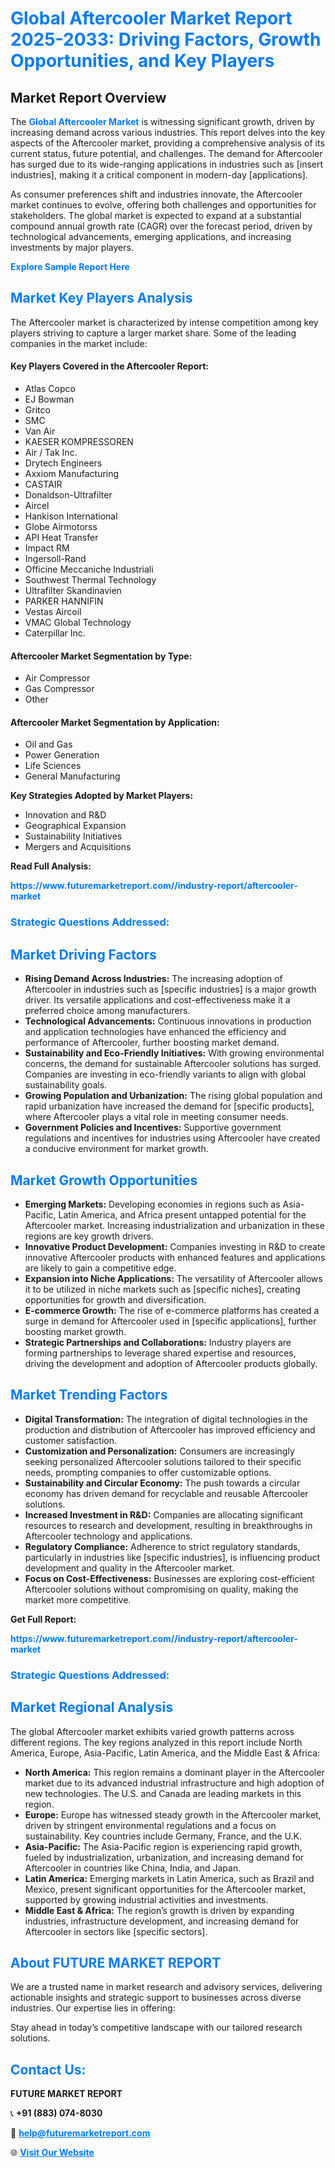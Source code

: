 <h1 style="color: #007BFF;">Global Aftercooler Market Report 2025-2033: Driving Factors, Growth Opportunities, and Key Players</h1>

<section id="overview">
<h2>Market Report Overview</h2>
<p>The <a href="https://www.futuremarketreport.com//industry-report/aftercooler-market" style="color: #007BFF; text-decoration: none;"><strong>Global Aftercooler Market</strong></a> is witnessing significant growth, driven by increasing demand across various industries. This report delves into the key aspects of the Aftercooler market, providing a comprehensive analysis of its current status, future potential, and challenges. The demand for Aftercooler has surged due to its wide-ranging applications in industries such as [insert industries], making it a critical component in modern-day [applications].</p>
<p>As consumer preferences shift and industries innovate, the Aftercooler market continues to evolve, offering both challenges and opportunities for stakeholders. The global market is expected to expand at a substantial compound annual growth rate (CAGR) over the forecast period, driven by technological advancements, emerging applications, and increasing investments by major players.</p>
</section>

<section id="overview">
<p><a href="https://www.futuremarketreport.com//request-sample/reportId=91509" style="color: #007BFF; text-decoration: none;"><strong>Explore Sample Report Here</strong></a></p>
</section>

<section id="key-players">
<h2 style="color: #007BFF;">Market Key Players Analysis</h2>
<p>The Aftercooler market is characterized by intense competition among key players striving to capture a larger market share. Some of the leading companies in the market include:</p>
<h4>Key Players Covered in the Aftercooler Report:</h4>
<ul><li>Atlas Copco</li><li>EJ Bowman</li><li>Gritco</li><li>SMC</li><li>Van Air</li><li>KAESER KOMPRESSOREN</li><li>Air / Tak Inc.</li><li>Drytech Engineers</li><li>Axxiom Manufacturing</li><li>CASTAIR</li><li>Donaldson-Ultrafilter</li><li>Aircel</li><li>Hankison International</li><li>Globe Airmotorss</li><li>API Heat Transfer</li><li>Impact RM</li><li>Ingersoll-Rand</li><li>Officine Meccaniche Industriali</li><li>Southwest Thermal Technology</li><li>Ultrafilter Skandinavien</li><li>PARKER HANNIFIN</li><li>Vestas Aircoil</li><li>VMAC Global Technology</li><li>Caterpillar Inc.</li></ul>
<h4>Aftercooler Market Segmentation by Type:</h4>
<ul><li>Air Compressor</li><li>Gas Compressor</li><li>Other</li></ul>

<h4>Aftercooler Market Segmentation by Application:</h4>
<ul><li>Oil and Gas</li><li>Power Generation</li><li>Life Sciences</li><li>General Manufacturing</li></ul>
<p><strong>Key Strategies Adopted by Market Players:</strong></p>
<ul>
<li>Innovation and R&D</li>
<li>Geographical Expansion</li>
<li>Sustainability Initiatives</li>
<li>Mergers and Acquisitions</li>
</ul>
</section>

<section>
<p><strong>Read Full Analysis: </strong></p><a href="https://www.futuremarketreport.com//industry-report/aftercooler-market" style="color: #007BFF; text-decoration: none;"><strong>https://www.futuremarketreport.com//industry-report/aftercooler-market</strong></a>
<h3 style="color: #007BFF;">Strategic Questions Addressed:</h3>
</section>

<section id="driving-factors">
<h2 style="color: #007BFF;">Market Driving Factors</h2>
<ul>
<li><strong>Rising Demand Across Industries:</strong> The increasing adoption of Aftercooler in industries such as [specific industries] is a major growth driver. Its versatile applications and cost-effectiveness make it a preferred choice among manufacturers.</li>
<li><strong>Technological Advancements:</strong> Continuous innovations in production and application technologies have enhanced the efficiency and performance of Aftercooler, further boosting market demand.</li>
<li><strong>Sustainability and Eco-Friendly Initiatives:</strong> With growing environmental concerns, the demand for sustainable Aftercooler solutions has surged. Companies are investing in eco-friendly variants to align with global sustainability goals.</li>
<li><strong>Growing Population and Urbanization:</strong> The rising global population and rapid urbanization have increased the demand for [specific products], where Aftercooler plays a vital role in meeting consumer needs.</li>
<li><strong>Government Policies and Incentives:</strong> Supportive government regulations and incentives for industries using Aftercooler have created a conducive environment for market growth.</li>
</ul>
</section>

<section id="growth-opportunities">
<h2 style="color: #007BFF;">Market Growth Opportunities</h2>
<ul>
<li><strong>Emerging Markets:</strong> Developing economies in regions such as Asia-Pacific, Latin America, and Africa present untapped potential for the Aftercooler market. Increasing industrialization and urbanization in these regions are key growth drivers.</li>
<li><strong>Innovative Product Development:</strong> Companies investing in R&D to create innovative Aftercooler products with enhanced features and applications are likely to gain a competitive edge.</li>
<li><strong>Expansion into Niche Applications:</strong> The versatility of Aftercooler allows it to be utilized in niche markets such as [specific niches], creating opportunities for growth and diversification.</li>
<li><strong>E-commerce Growth:</strong> The rise of e-commerce platforms has created a surge in demand for Aftercooler used in [specific applications], further boosting market growth.</li>
<li><strong>Strategic Partnerships and Collaborations:</strong> Industry players are forming partnerships to leverage shared expertise and resources, driving the development and adoption of Aftercooler products globally.</li>
</ul>
</section>

<section id="trending-factors">
<h2 style="color: #007BFF;">Market Trending Factors</h2>
<ul>
<li><strong>Digital Transformation:</strong> The integration of digital technologies in the production and distribution of Aftercooler has improved efficiency and customer satisfaction.</li>
<li><strong>Customization and Personalization:</strong> Consumers are increasingly seeking personalized Aftercooler solutions tailored to their specific needs, prompting companies to offer customizable options.</li>
<li><strong>Sustainability and Circular Economy:</strong> The push towards a circular economy has driven demand for recyclable and reusable Aftercooler solutions.</li>
<li><strong>Increased Investment in R&D:</strong> Companies are allocating significant resources to research and development, resulting in breakthroughs in Aftercooler technology and applications.</li>
<li><strong>Regulatory Compliance:</strong> Adherence to strict regulatory standards, particularly in industries like [specific industries], is influencing product development and quality in the Aftercooler market.</li>
<li><strong>Focus on Cost-Effectiveness:</strong> Businesses are exploring cost-efficient Aftercooler solutions without compromising on quality, making the market more competitive.</li>
</ul>
</section>

<section>
<p><strong>Get Full Report: </strong></p><a href="https://www.futuremarketreport.com//industry-report/aftercooler-market" style="color: #007BFF; text-decoration: none;"><strong>https://www.futuremarketreport.com//industry-report/aftercooler-market</strong></a>
<h3 style="color: #007BFF;">Strategic Questions Addressed:</h3>
</section>


<section id="regional-analysis">
<h2 style="color: #007BFF;">Market Regional Analysis</h2>
<p>The global Aftercooler market exhibits varied growth patterns across different regions. The key regions analyzed in this report include North America, Europe, Asia-Pacific, Latin America, and the Middle East & Africa:</p>
<ul>
<li><strong>North America:</strong> This region remains a dominant player in the Aftercooler market due to its advanced industrial infrastructure and high adoption of new technologies. The U.S. and Canada are leading markets in this region.</li>
<li><strong>Europe:</strong> Europe has witnessed steady growth in the Aftercooler market, driven by stringent environmental regulations and a focus on sustainability. Key countries include Germany, France, and the U.K.</li>
<li><strong>Asia-Pacific:</strong> The Asia-Pacific region is experiencing rapid growth, fueled by industrialization, urbanization, and increasing demand for Aftercooler in countries like China, India, and Japan.</li>
<li><strong>Latin America:</strong> Emerging markets in Latin America, such as Brazil and Mexico, present significant opportunities for the Aftercooler market, supported by growing industrial activities and investments.</li>
<li><strong>Middle East & Africa:</strong> The region’s growth is driven by expanding industries, infrastructure development, and increasing demand for Aftercooler in sectors like [specific sectors].</li>
</ul>
</section>

<footer>
<h2 style="color: #007BFF;">About FUTURE MARKET REPORT</h2>
<p>We are a trusted name in market research and advisory services, delivering actionable insights and strategic support to businesses across diverse industries. Our expertise lies in offering:</p>

<p>Stay ahead in today’s competitive landscape with our tailored research solutions.</p>

<h2 style="color: #007BFF;">Contact Us:</h2>
<p><strong>FUTURE MARKET REPORT</strong></p>
<p>📞 <strong>+91 (883) 074-8030</strong></p>
<p>📧 <strong><a href="mailto:help@futuremarketreport.com" style="color: #007BFF;">help@futuremarketreport.com</a></strong></p>
<p>🌐 <strong><a href="https://www.futuremarketreport.com/" style="color: #007BFF;">Visit Our Website</a></strong></p>
</footer>